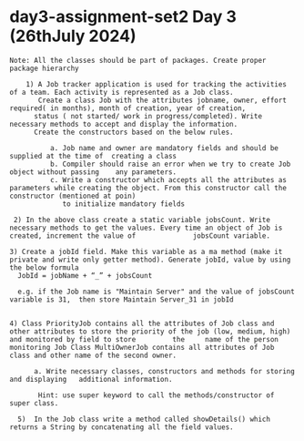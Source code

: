 # day3-assignment-set2   Day 3 (26thJuly 2024) 
 
    Note: All the classes should be part of packages. Create proper package hierarchy
 
        1) A Job tracker application is used for tracking the activities of a team. Each activity is represented as a Job class.
           Create a class Job with the attributes jobname, owner, effort required( in months), month of creation, year of creation, 
          status ( not started/ work in progress/completed). Write necessary methods to accept and display the information.
          Create the constructors based on the below rules. 
 
              a. Job name and owner are mandatory fields and should be supplied at the time of 	creating a class 
              b. Compiler should raise an error when we try to create Job object without passing 	any parameters. 
              c. Write a constructor which accepts all the attributes as parameters while creating the object. From this constructor call the constructor (mentioned at poin) 
                 to initialize mandatory fields 
 
     2) In the above class create a static variable jobsCount. Write necessary methods to get the values. Every time an object of Job is created, increment the value of              jobsCount variable. 
 
    3) Create a jobId field. Make this variable as a ma method (make it private and write only getter method). Generate jobId, value by using the below formula  
      JobId = jobName + “_” + jobsCount
      
      e.g. if the Job name is "Maintain Server" and the value of jobsCount variable is 31, 	then store Maintain Server_31 in jobId 
 

    4) Class PriorityJob contains all the attributes of Job class and other attributes to store the priority of the job (low, medium, high) and monitored by field to store         the     name of the person monitoring Job Class MultiOwnerJob contains all attributes of Job class and other name of the second owner. 

          a. Write necessary classes, constructors and methods for storing and displaying 	additional information. 

           Hint: use super keyword to call the methods/constructor of super class. 
 
      5)  In the Job class write a method called showDetails() which returns a String by concatenating all the field values. 
 

